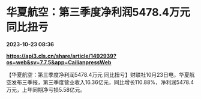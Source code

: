 # 华夏航空：第三季度净利润5478.4万元 同比扭亏

**2023-10-23 08:36**

**https://api3.cls.cn/share/article/1492939?os=web&sv=7.7.5&app=CailianpressWeb**

【华夏航空：第三季度净利润5478.4万元 同比扭亏】财联社10月23日电，华夏航空发布三季报，第三季度营业收入16.36亿元，同比增长110.88%，净利润5478.4万元，上年同期净亏损5.58亿元。